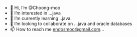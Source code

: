 - 👋 Hi, I’m @Choong-moo
- 👀 I’m interested in ...java
- 🌱 I’m currently learning ..java.
- 💞️ I’m looking to collaborate on ...java and oracle databases
- 📫 How to reach me endosmoo@gmail.com...

<!---
Choong-moo/Choong-moo is a ✨ special ✨ repository because its `README.md` (this file) appears on your GitHub profile.
You can click the Preview link to take a look at your changes.
--->
